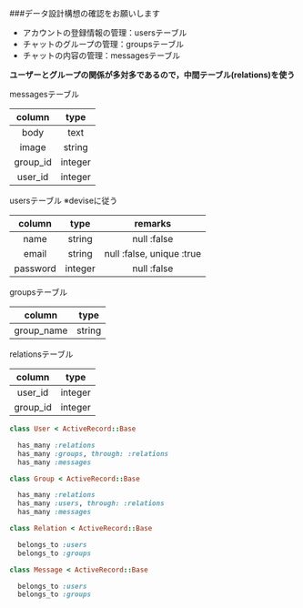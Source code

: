 ###データ設計構想の確認をお願いします


- アカウントの登録情報の管理：usersテーブル
- チャットのグループの管理：groupsテーブル
- チャットの内容の管理：messagesテーブル


**ユーザーとグループの関係が多対多であるので，中間テーブル(relations)を使う**

messagesテーブル


| column      | type     |
|:-----------:|:--------:|
| body        |  text    |
| image       |  string  |
| group_id    |  integer |
| user_id     |  integer |


usersテーブル
※deviseに従う


| column      | type     | remarks  |
|:-----------:|:--------:|:--------:|
| name        |  string  | null :false |
| email       |  string  | null :false, unique :true|
| password    |  integer | null :false  |


groupsテーブル


| column      | type     |
|:-----------:|:--------:|
| group_name  |  string  |


relationsテーブル


| column      | type     |
|:-----------:|:--------:|
| user_id     |  integer |
| group_id    |  integer |


```ruby:user.rb
class User < ActiveRecord::Base

  has_many :relations
  has_many :groups, through: :relations
  has_many :messages
```

```ruby:group.rb
class Group < ActiveRecord::Base

  has_many :relations
  has_many :users, through: :relations
  has_many :messages
```

```ruby:relation.rb
class Relation < ActiveRecord::Base

  belongs_to :users
  belongs_to :groups
```

```ruby:message.rb
class Message < ActiveRecord::Base

  belongs_to :users
  belongs_to :groups
```
